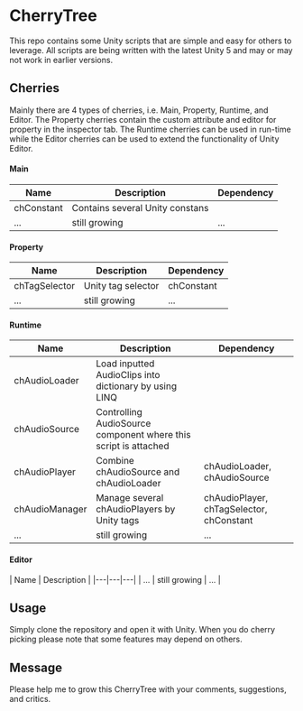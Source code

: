 
# CherryTree
This repo contains some Unity scripts that are simple and easy for others to leverage. All scripts are being written with the latest Unity 5 and may or may not work in earlier versions.

## Cherries
Mainly there are 4 types of cherries, i.e. Main, Property, Runtime, and Editor. The Property cherries contain the custom attribute and editor for property in the inspector tab. The Runtime cherries can be used in run-time while the Editor cherries can be used to extend the functionality of Unity Editor.

#### Main

| Name | Description | Dependency |
|---|---|---|
| chConstant | Contains several Unity constans |   |
| ... | still growing | ... |

#### Property

| Name | Description | Dependency |
|---|---|---|
| chTagSelector | Unity tag selector | chConstant |
| ... | still growing | ... |

#### Runtime
| Name | Description | Dependency |
|---|---|---|
| chAudioLoader | Load inputted AudioClips into dictionary by using LINQ |   |
| chAudioSource | Controlling AudioSource component where this script is attached |   |
| chAudioPlayer | Combine chAudioSource and chAudioLoader | chAudioLoader, chAudioSource |
| chAudioManager | Manage several chAudioPlayers by Unity tags | chAudioPlayer, chTagSelector, chConstant | 
| ... | still growing | ... |

#### Editor 
| Name | Description |
|---|---|---|
| ... | still growing | ... | 

## Usage
Simply clone the repository and open it with Unity.
When you do cherry picking please note that some features may depend on others.

## Message
Please help me to grow this CherryTree with your comments, suggestions, and critics.
